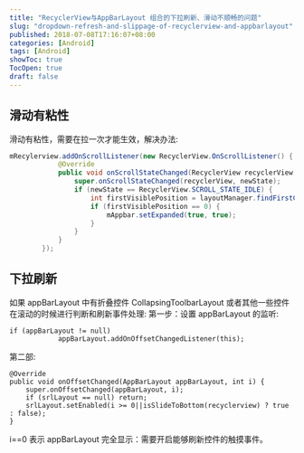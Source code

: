 ```yaml
---
title: "RecyclerView与AppBarLayout 组合的下拉刷新、滑动不顺畅的问题"
slug: "dropdown-refresh-and-slippage-of-recyclerview-and-appbarlayout"
published: 2018-07-08T17:16:07+08:00
categories: [Android]
tags: [Android]
showToc: true
TocOpen: true
draft: false
---
```

## 滑动有粘性
滑动有粘性，需要在拉一次才能生效，解决办法:
```java
mRecylerview.addOnScrollListener(new RecyclerView.OnScrollListener() {
            @Override
            public void onScrollStateChanged(RecyclerView recyclerView, int newState) {
                super.onScrollStateChanged(recyclerView, newState);
                if (newState == RecyclerView.SCROLL_STATE_IDLE) {
                    int firstVisiblePosition = layoutManager.findFirstCompletelyVisibleItemPosition();
                    if (firstVisiblePosition == 0) {
                        mAppbar.setExpanded(true, true);
                    }
                }
            }
        });
```
## 下拉刷新
如果 appBarLayout 中有折叠控件 CollapsingToolbarLayout 或者其他一些控件 在滚动的时候进行判断和刷新事件处理:
第一步：设置 appBarLayout 的监听:
```
if (appBarLayout != null)  
            appBarLayout.addOnOffsetChangedListener(this);  
```
第二部:
```
@Override  
public void onOffsetChanged(AppBarLayout appBarLayout, int i) {  
    super.onOffsetChanged(appBarLayout, i);  
    if (srlLayout == null) return;  
    srlLayout.setEnabled(i >= 0||isSlideToBottom(recyclerview) ? true : false);  
}  
```
i==0 表示 appBarLayout 完全显示：需要开启能够刷新控件的触摸事件。
